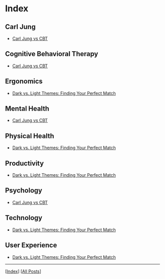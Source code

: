 # Index

## Carl Jung

- [Carl Jung vs CBT]

## Cognitive Behavioral Therapy

- [Carl Jung vs CBT]

## Ergonomics

- [Dark vs. Light Themes: Finding Your Perfect Match]

## Mental Health

- [Carl Jung vs CBT]

## Physical Health

- [Dark vs. Light Themes: Finding Your Perfect Match]

## Productivity

- [Dark vs. Light Themes: Finding Your Perfect Match]

## Psychology

- [Carl Jung vs CBT]

## Technology

- [Dark vs. Light Themes: Finding Your Perfect Match]

## User Experience

- [Dark vs. Light Themes: Finding Your Perfect Match]

---

[[Index]] [[All Posts]]

[Carl Jung vs CBT]: ./posts/2023-12-14_carl_jung_vs_CBT.md
[Dark vs. Light Themes: Finding Your Perfect Match]: ./posts/2023-12-06_dark_vs_light_themes.md
[Index]: ./index.md
[All Posts]: ./posts/posts.md
